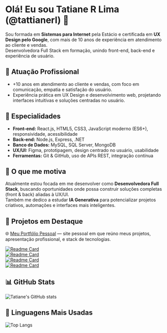 # Olá! Eu sou Tatiane R Lima (@tattianerl) 👋

Sou formada em **Sistemas para Internet** pela Estácio e certificada em **UX Design pelo Google**, com mais de 10 anos de experiência em atendimento ao cliente e vendas.  
Desenvolvedora Full Stack em formação, unindo front-end, back-end e experiência de usuário.

## 🏢 Atuação Profissional

- +10 anos em atendimento ao cliente e vendas, com foco em comunicação, empatia e satisfação do usuário.  
- Experiência prática em UX Design e desenvolvimento web, projetando interfaces intuitivas e soluções centradas no usuário.  

## 📱 Especialidades

- **Front-end:** React.js, HTML5, CSS3, JavaScript moderno (ES6+), responsividade, acessibilidade  
- **Back-end:** Node.js, Express, .NET  
- **Banco de Dados:** MySQL, SQL Server, MongoDB  
- **UX/UI:** Figma, prototipagem, design centrado no usuário, usabilidade  
- **Ferramentas:** Git & GitHub, uso de APIs REST, integração contínua  

## 🚀 O que me motiva

Atualmente estou focada em me desenvolver como **Desenvolvedora Full Stack**, buscando oportunidades onde possa construir soluções completas (front & back) aliadas à UX/UI.  
Também me dedico a estudar **IA Generativa** para potencializar projetos criativos, automações e interfaces mais inteligentes.

## 📌 Projetos em Destaque

🌐 [Meu Portfólio Pessoal](https://tattianerl.github.io/Portifolio/) — site pessoal em que reúno meus projetos, apresentação profissional, e stack de tecnologias.  

[![Readme Card](https://github-readme-stats.vercel.app/api/pin/?username=tattianerl&repo=Api-node-JWT&theme=dark)](https://github.com/tattianerl/Api-node-JWT)  
[![Readme Card](https://github-readme-stats.vercel.app/api/pin/?username=tattianerl&repo=interface-finance-app&theme=dark)](https://github.com/tattianerl/interface-finance-app)  
[![Readme Card](https://github-readme-stats.vercel.app/api/pin/?username=tattianerl&repo=lab-natty-or-not&theme=dark)](https://github.com/tattianerl/lab-natty-or-not)  
[![Readme Card](https://github-readme-stats.vercel.app/api/pin/?username=tattianerl&repo=wikipedia-clone&theme=dark)](https://github.com/tattianerl/wikipedia-clone)  

## 📊 GitHub Stats

![Tatiane's GitHub stats](https://github-readme-stats.vercel.app/api?username=tattianerl&show_icons=true&theme=dark)

## 🧠 Linguagens Mais Usadas

![Top Langs](https://github-readme-stats.vercel.app/api/top-langs/?username=tattianerl&layout=compact&theme=dark)
